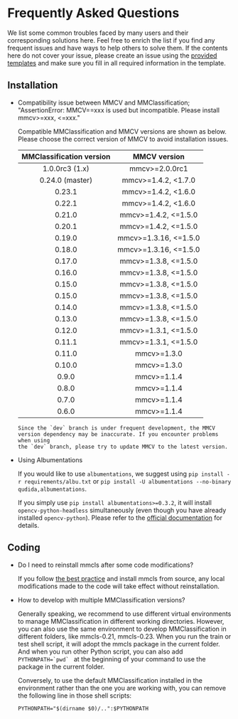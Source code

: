 # Frequently Asked Questions

We list some common troubles faced by many users and their corresponding
solutions here. Feel free to enrich the list if you find any frequent issues
and have ways to help others to solve them. If the contents here do not cover
your issue, please create an issue using the
[provided templates](https://github.com/open-mmlab/mmclassification/issues/new/choose)
and make sure you fill in all required information in the template.

## Installation

- Compatibility issue between MMCV and MMClassification; "AssertionError:
  MMCV==xxx is used but incompatible. Please install mmcv>=xxx, \<=xxx."

  Compatible MMClassification and MMCV versions are shown as below. Please
  choose the correct version of MMCV to avoid installation issues.

  | MMClassification version |      MMCV version      |
  | :----------------------: | :--------------------: |
  |      1.0.0rc3 (1.x)      |     mmcv>=2.0.0rc1     |
  |     0.24.0 (master)      |  mmcv>=1.4.2, \<1.7.0  |
  |          0.23.1          |  mmcv>=1.4.2, \<1.6.0  |
  |          0.22.1          |  mmcv>=1.4.2, \<1.6.0  |
  |          0.21.0          | mmcv>=1.4.2, \<=1.5.0  |
  |          0.20.1          | mmcv>=1.4.2, \<=1.5.0  |
  |          0.19.0          | mmcv>=1.3.16, \<=1.5.0 |
  |          0.18.0          | mmcv>=1.3.16, \<=1.5.0 |
  |          0.17.0          | mmcv>=1.3.8, \<=1.5.0  |
  |          0.16.0          | mmcv>=1.3.8, \<=1.5.0  |
  |          0.15.0          | mmcv>=1.3.8, \<=1.5.0  |
  |          0.15.0          | mmcv>=1.3.8, \<=1.5.0  |
  |          0.14.0          | mmcv>=1.3.8, \<=1.5.0  |
  |          0.13.0          | mmcv>=1.3.8, \<=1.5.0  |
  |          0.12.0          | mmcv>=1.3.1, \<=1.5.0  |
  |          0.11.1          | mmcv>=1.3.1, \<=1.5.0  |
  |          0.11.0          |      mmcv>=1.3.0       |
  |          0.10.0          |      mmcv>=1.3.0       |
  |          0.9.0           |      mmcv>=1.1.4       |
  |          0.8.0           |      mmcv>=1.1.4       |
  |          0.7.0           |      mmcv>=1.1.4       |
  |          0.6.0           |      mmcv>=1.1.4       |

  ```{note}
  Since the `dev` branch is under frequent development, the MMCV
  version dependency may be inaccurate. If you encounter problems when using
  the `dev` branch, please try to update MMCV to the latest version.
  ```

- Using Albumentations

  If you would like to use `albumentations`, we suggest using `pip install -r requirements/albu.txt` or
  `pip install -U albumentations --no-binary qudida,albumentations`.

  If you simply use `pip install albumentations>=0.3.2`, it will install `opencv-python-headless` simultaneously
  (even though you have already installed `opencv-python`). Please refer to the
  [official documentation](https://albumentations.ai/docs/getting_started/installation/#note-on-opencv-dependencies)
  for details.

## Coding

- Do I need to reinstall mmcls after some code modifications?

  If you follow [the best practice](../get_started.md#best-practices) and install mmcls from source,
  any local modifications made to the code will take effect without
  reinstallation.

- How to develop with multiple MMClassification versions?

  Generally speaking, we recommend to use different virtual environments to
  manage MMClassification in different working directories. However, you
  can also use the same environment to develop MMClassification in different
  folders, like mmcls-0.21, mmcls-0.23. When you run the train or test shell script,
  it will adopt the mmcls package in the current folder. And when you run other Python
  script, you can also add `` PYTHONPATH=`pwd`  `` at the beginning of your command
  to use the package in the current folder.

  Conversely, to use the default MMClassification installed in the environment
  rather than the one you are working with, you can remove the following line
  in those shell scripts:

  ```shell
  PYTHONPATH="$(dirname $0)/..":$PYTHONPATH
  ```
